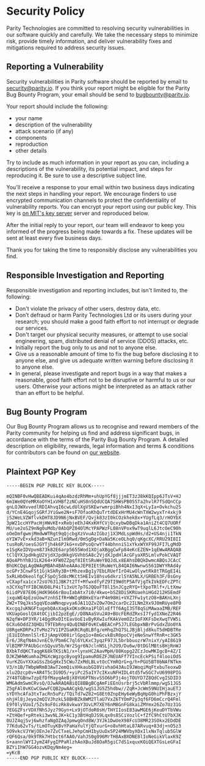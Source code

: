 # Security Policy

Parity Technologies are committed to resolving security vulnerabilities in our software quickly and carefully. We take the necessary steps to minimize risk, provide timely information, and deliver vulnerability fixes and mitigations required to address security issues.

## Reporting a Vulnerability

Security vulnerabilities in Parity software should be reported by email to security@parity.io. If you think your report might be eligible for the Parity Bug Bounty Program, your email should be send to bugbounty@parity.io. 

Your report should include the following:

- your name
- description of the vulnerability
- attack scenario (if any)
- components
- reproduction
- other details

Try to include as much information in your report as you can, including a descriptions of the vulnerability, its potential impact, and steps for reproducing it. Be sure to use a descriptive subject line.

You'll receive a response to your email within two business days indicating the next steps in handling your report. We encourage finders to use encrypted communication channels to protect the confidentiality of vulnerability reports. You can encrypt your report using our public key. This key is [on MIT's key server](https://pgp.mit.edu/pks/lookup?op=get&search=0x5D0F03018D07DE73) server and reproduced below.

After the initial reply to your report, our team will endeavor to keep you informed of the progress being made towards a fix. These updates will be sent at least every five business days. 

Thank you for taking the time to responsibly disclose any vulnerabilities you find.

## Responsible Investigation and Reporting

Responsible investigation and reporting includes, but isn't limited to, the following:

- Don't violate the privacy of other users, destroy data, etc.
- Don’t defraud or harm Parity Technologies Ltd or its users during your research; you should make a good faith effort to not interrupt or degrade our services.
- Don't target our physical security measures, or attempt to use social engineering, spam, distributed denial of service (DDOS) attacks, etc.
- Initially report the bug only to us and not to anyone else.
- Give us a reasonable amount of time to fix the bug before disclosing it to anyone else, and give us adequate written warning before disclosing it to anyone else.
- In general, please investigate and report bugs in a way that makes a reasonable, good faith effort not to be disruptive or harmful to us or our users. Otherwise your actions might be interpreted as an attack rather than an effort to be helpful.

## Bug Bounty Program

Our Bug Bounty Program allows us to recognise and reward members of the Parity community for helping us find and address significant bugs, in accordance with the terms of the Parity Bug Bounty Program. A detailed description on eligibility, rewards, legal information and terms & conditions for contributors can be found on [our website](https://paritytech.io/bug-bounty.html). 






## Plaintext PGP Key

```
-----BEGIN PGP PUBLIC KEY BLOCK-----

mQINBF0vHwQBEADKui4qAo4bzdzRhMm+uhUpYGf8jjjmET3zJ8kKQIpp6JTsV+HJ
6m1We0QYeMRXoOYH1xVHBf2zNCuHS0nSQdUCQA7SHWsPB05STa2hvlR7fSdQnCCp
gnLOJWXvvedlRDIAhvqI6cwLdUlXgVSKEwrwmrpiBhh4NxI3qX+LyIa+Ovkchu2S
d/YCnE4GqojSGRfJYiGwe2N+sF7OfaoKhQuTrtdDExHrMU4cWnTXW2wyxTr4xkj9
jS2WeLVZWflvkDHT8JD9N6jNxBVEF/Qvjk83zI0kCOzkhek8x+YUgfLq3/rHOYbX
3pW21ccHYPacHjHWvKE+xRebjeEhJ4KxKHfCVjQcxybwDBqDka1AniZt4CQ7UORf
MU/ue2oSZ9nNg0uMdb/0AbQPZ04OlMcYPAPWzFL08nVPox9wT9uqlL6JtcOeC90h
oOeDmfgwmjMmdwWTRgt9qQjcbgXzVvuAzIGbzj1X3MdLspWdHs/d2+US4nji1TkN
oYIW7vE+xkd3aB+NZunIlm9Rwd/0mSgDg+DaNa5KceOLhq0/qKgcXC/RRU29I8II
tusRoR/oesGJGYTjh4k6PJkG+nvDPsoQrwYT44bhnniS1xYkxWYXF99JFI7LgMdD
e1SgKeIDVpvm873k82E6arp5655Wod1XOjaXBggCwFp84eKcEZEN+1qEWwARAQAB
tClQYXJpdHkgU2VjdXJpdHkgVGVhbSA8c2VjdXJpdHlAcGFyaXR5LmlvPokCVAQT
AQoAPhYhBJ1LK264+XFW0ZZpqf8IEtSRuWeYBQJdLx8EAhsDBQkDwmcABQsJCAcC
BhUKCQgLAgQWAgMBAh4BAheAAAoJEP8IEtSRuWeYL84QAI6NwnwS561DWYYRAd4y
ocGPr3CnwFSt1GjkSkRy3B+tMhzexBg1y7EbLRUefIrO4LwOlywtRk8tTRGgEI4i
5xRLHbOkeolfgCFSpOj5d8cMKCt5HEIv18hsv6dkrzlSYA5NLX/GRBEh3F/0sGny
vCXapfxa1cx72sU7631JBK7t2Tf+MfwxdfyFZ9TI9WdtP5AfVjgTkIVkEDFcZPTc
n3CYXqTYFIBCNUD8LP4iTi3xUt7pTGJQQoFT8l15nJCgzRYQ+tXpoTRlf+/LtXmw
6iidPV87E06jHdK9666rBouIabAtx7i0/4kwo+bSZ8DiSKRUaehiHGd212HSEmdF
jxquWE4pEzoUowYznhSIfR+WWIqRBHxEYarP4m98Hi+VXZ7Fw1ytzO8+BAKnLXnj
2W2+T9qJks5gqVEoaWNnqpvya6JA11QZvZ0w7Om2carDc2ILNm2Xx9J0mRUye8P0
KxcgqJuKNGFtugebQAsXagkxOKsdKna1PlDlxEfTf6AgI3ST8qSiMAwaaIMB/REF
VKUapGoslQX4tOCjibI2pzEgE//D8NAaSVu2A9+BUcFERdZRxsI7fydIXNeZ2R46
N2qfW+DP3YR/14QgdRxDItEavUoE1vByRXwIufKAkVemOZzIoFXKFsDeXwqTVW5i
6CXu6OddZ3QHDiT9TEbRny4QuQINBF0vKCwBEACnP5J7LEGbpxNBrPvGdxZUo0YA
U8RgeKDRPxJTvMo27V1IPZGaKRCRq8LBfg/eHhqZhQ7SLJBjBljd8kuT5dHDBTRe
jE1UIOhmnlSlrEJjAmpVO08irlGpq1o+8mGcvkBsR0poCVjeNeSnwYfRnR+c3GK5
Er6/JRqfN4mJvnEC9/Pbm6C7ql6YLKxC3yqzF97JL5brbbuozrW7nixY/yAI8619
VlBIMP7PAUbGcnSQyuV5b/Wr2Sgr6NJclnNSLjh2U9/Du6w/0tDGlMBts8HjRnWJ
BXbkTdQKCTaqgK68kTKSiN1/x+lynxHC2AavMpH/08Kopg2ZCzJowMKIgcB+4Z/I
DJKZWHWKumhaZMGXcWgzgcByog9IpamuROEZFJNEUAFf7YIncEckPSif4looiOdS
VurKZGvYXXaGSsZbGgHxI5CWu7ZxMdLBLvtOcCYmRQrG+g/h+PGU5BT0bNAfNTkm
V3/n1B/TWbpWRmB3AwT2emQivXHkaubGI0VivhaO43AuI9JWoqiMqFtxbuTeoxwD
xlu2Dzcp0v+AR4T5cIG9D5/+yiPc25aIY7cIKxuNFHIDL4td5fwSGC7vU6998PIG
2Y48TGBnw7zpEfDfMayqAeBjX0YU6PTNsvS5O6bP3j4ojTOUYD7Z8QdCvgISDID3
WMGAdmSwmCRvsQ/OJwARAQABiQI8BBgBCgAmFiEEnUsrbrj5cVbRlmmp/wgS1JG5
Z5gFAl0vKCwCGwwFCQB2pwAACgkQ/wgS1JG5Z5hdbw//ZqR+JcWm59NUIHjauETJ
sYDYhcAfa3txTacRn5uPz/TQiTd7wZ82+G8Et0ZnpEHy6eWyBqHpG0hiPhFBzxjY
nhjHl8jJeyo2mQIVJhzkL58BHBZk8WM2TlaU7VxZ6TYOmP2y3qf6FD6mCcrQ4Fml
E9f0lyVUoI/5Zs9oF0izRk8vkwaY3UvLM7XEY6nM8GnFG8kaiZMYmx26Zo7Uz31G
7EGGZFsrVDXfNhSJyz79Gyn+Lx9jOTdoR0sH/THYIIosE83awMGE6jKeuDYTbVWu
+ZtHQef+pRteki3wvNLJK+kC1y3BtHqDJS9Lqx0s8SCiVozlC+fZfC9hCtU7bXJK
0UJZ4qjSvj6whzfaNgOZAqJpmwgOnd8W/3YJk1DwUeX98FcU38MR23SOkx2EDdDE
77Kdu62vTs/tLmOTuyKBvYPaHaYulYjQTxurG+o8vhHtaL87ARvuq+83dj+nO5z3
5O9vkcVJYWjOEnJe7ZvCTxeLJehpCmHIbyUuDx5P24MWVbyXOxIlxNxTqlub5GlW
rQF6Qsa/0k9TRk7Htbct6fAA0/VahJS0g096MrTH8AxBXDNE8lIoNeGikVlaxK9Z
S+aannlWYIJymZ4FygIPPaRlzhAoXBuJd8OaR5giC7dS1xquxKOiQEXTGsLeGFaI
BZYiIhW7GG4ozvKDqyNm4eg=
=yKcB
-----END PGP PUBLIC KEY BLOCK-----
```
